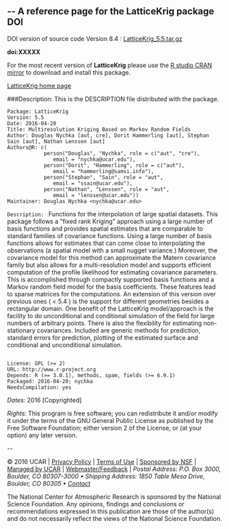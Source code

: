#
--
A reference page for the **LatticeKrig** package DOI 
--

 DOI version of source code Version 8.4 :
[LatticeKrig_5.5.tar.gz](www.image.ucar.edu/LatticeKrig/LatticeKrig_5.5.tar.gz) 

 **doi:XXXXX** 
 
 For the most recent version of **LatticeKrig** please use 
  the [R studio CRAN mirror](http://cran.rstudio.com) to download and install this package.
 
 [LatticeKrig home page](http://www.image.ucar.edu/~nychka/LatticeKrig)
 
 
###Description:
This is the DESCRIPTION file distributed with the package.

```
Package: LatticeKrig
Version: 5.5
Date: 2016-04-20
Title: Multiresolution Kriging Based on Markov Random Fields
Author: Douglas Nychka [aut, cre], Dorit Hammerling [aut], Stephan Sain [aut], Nathan Lenssen [aut]
Authors@R: c( 
            person("Douglas", "Nychka", role = c("aut", "cre"),
               email = "nychka@ucar.edu"),
            person("Dorit", "Hammerling", role = c("aut"),
               email = "hammerling@samsi.info"),
            person("Stephan", "Sain", role = "aut",
               email = "ssain@ucar.edu"),
            person("Nathan", "Lenssen", role = "aut",
               email = "lenssen@ucar.edu")) 
Maintainer: Douglas Nychka <nychka@ucar.edu>
```
```Description: ```
Functions for the interpolation of large spatial
  datasets. This package follows a "fixed rank Kriging" approach using
  a large number of basis functions and provides spatial estimates
  that are comparable to standard families of covariance functions.
  Using a large number of basis functions allows for estimates that
  can come close to interpolating the observations (a spatial model
  with a small nugget variance.)  Moreover, the covariance model for this method
  can approximate the Matern covariance family but also allows for a
  multi-resolution model and supports efficient computation of the
  profile likelihood for estimating covariance parameters. This is
  accomplished through compactly supported basis functions and a
  Markov random field model for the basis coefficients. These features
  lead to sparse matrices for the computations. An extension of this 
  version over previous ones ( < 5.4 ) is the support for different 
  geometries besides a rectangular domain. 
  One benefit of the LatticeKrig model/approach 
  is the facility to do unconditional and conditional
  simulation of the field for large numbers of arbitrary points. There
  is also the flexibility for estimating non-stationary covariances. Included are
  generic methods for prediction, standard errors for prediction,
  plotting of the estimated surface and conditional and unconditional
  simulation.

```

License: GPL (>= 2)
URL: http://www.r-project.org
Depends: R (>= 3.0.1), methods, spam, fields (>= 6.9.1)
Packaged: 2016-04-20; nychka
NeedsCompilation: yes
```

*Dates:*	2016 [Copyrighted]

*Rights:* 	This program is free software; you can redistribute it and/or modify it under the terms of the GNU General Public License as published by
the Free Software Foundation; either version 2 of the License, or
(at your option) any later version. 

--

<div> 
 <p>&copy; 2016 UCAR | 
<a href="http://www.ucar.edu/legal/privacy_policy.shtml">Privacy Policy</a> | 
<a href="http://www.ucar.edu/legal/terms_of_use.shtml">Terms of Use</a> | 
<a href="http://www.nsf.gov">Sponsored by NSF</a> | 
<a href="http://www.ucar.edu">Managed by UCAR</a> |  
<a href="mailto:kconrad@ucar.edu">Webmaster/Feedback</a> | 
<em>Postal Address: P.O. Box 3000, Boulder, CO 80307-3000  &bull;  Shipping Address: 1850 Table Mesa Drive, Boulder, CO 80305 &bull; <a href="http://www.ncar.ucar.edu/organization/about/">Contact</a></em>
</p>
</div>

<div>
<p>The National Center for Atmospheric Research is sponsored by the National Science Foundation.
Any opinions, findings and conclusions or recommendations expressed in this publication are those 
of the author(s) and do not necessarily reflect the views of the National Science Foundation.
</p>
</div>
